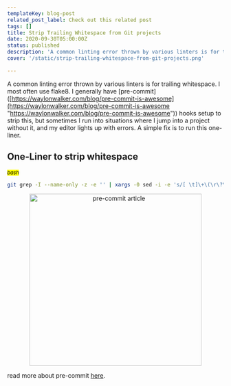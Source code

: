 ```yaml
---
templateKey: blog-post
related_post_label: Check out this related post
tags: []
title: Strip Trailing Whitespace from Git projects
date: 2020-09-30T05:00:00Z
status: published
description: 'A common linting error thrown by various linters is for trailing whitespace. I most often use flake8.  Having an automated way to fix linting errors such as trailing whitespace is invaluable.'
cover: '/static/strip-trailing-whitespace-from-git-projects.png'

---
```

A common linting error thrown by various linters is for trailing whitespace.  I most often use flake8.  I generally have \[pre-commit\]([https://waylonwalker.com/blog/pre-commit-is-awesome](https://waylonwalker.com/blog/pre-commit-is-awesome "https://waylonwalker.com/blog/pre-commit-is-awesome")) hooks setup to strip this, but sometimes I run into situations where I jump into a project without it, and my editor lights up with errors.  A simple fix is to run this one-liner.

## One-Liner to strip whitespace

_<small><mark>bash</mark></small>_
``` bash
git grep -I --name-only -z -e '' | xargs -0 sed -i -e 's/[ \t]\+\(\r\?\)$/\1/'
```



<p style='text-align: center' align='center'>
<a href='https://waylonwalker.com/blog/pre-commit-is-awesome'>
  <img
    style='width:400px; max-width:80%; margin: auto;'
    width='400'
    src="https://waylonwalker.com/pre-commit-is-awesome.png"
    alt="pre-commit article"
  />
  </a>
</p>

read more about pre-commit [here](https://waylonwalker.com/blog/pre-commit-is-awesome).
